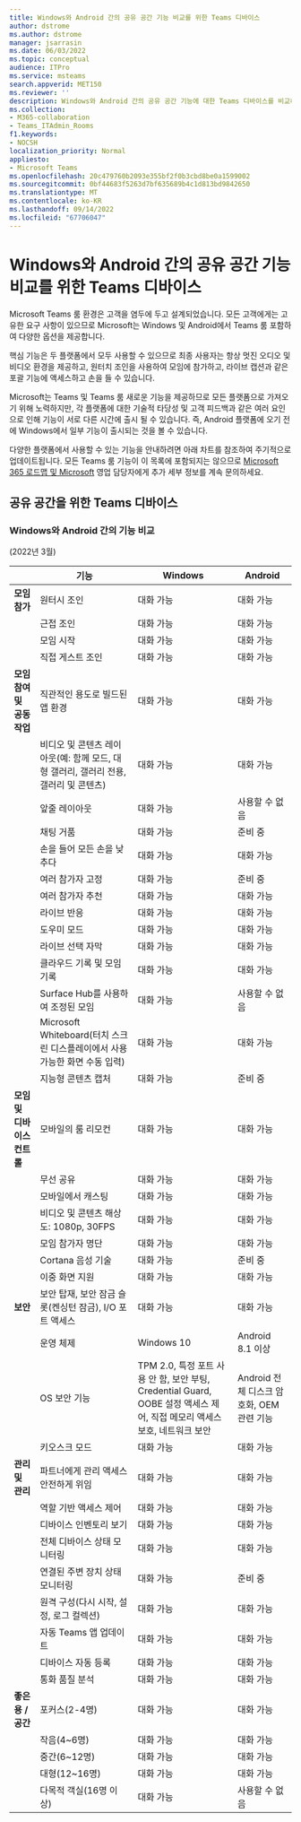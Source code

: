 ```yaml
---
title: Windows와 Android 간의 공유 공간 기능 비교를 위한 Teams 디바이스
author: dstrome
ms.author: dstrome
manager: jsarrasin
ms.date: 06/03/2022
ms.topic: conceptual
audience: ITPro
ms.service: msteams
search.appverid: MET150
ms.reviewer: ''
description: Windows와 Android 간의 공유 공간 기능에 대한 Teams 디바이스를 비교하는 가이드입니다.
ms.collection:
- M365-collaboration
- Teams_ITAdmin_Rooms
f1.keywords:
- NOCSH
localization_priority: Normal
appliesto:
- Microsoft Teams
ms.openlocfilehash: 20c479760b2093e355bf2f0b3cbd8be0a1599002
ms.sourcegitcommit: 0bf44683f5263d7bf635689b4c1d813bd9842650
ms.translationtype: MT
ms.contentlocale: ko-KR
ms.lasthandoff: 09/14/2022
ms.locfileid: "67706047"
---
```

# <a name="teams-devices-for-shared-spaces-feature-comparison-between-windows-and-android"></a>Windows와 Android 간의 공유 공간 기능 비교를 위한 Teams 디바이스 
Microsoft Teams 룸 환경은 고객을 염두에 두고 설계되었습니다. 모든 고객에게는 고유한 요구 사항이 있으므로 Microsoft는 Windows 및 Android에서 Teams 룸 포함하여 다양한 옵션을 제공합니다. 

핵심 기능은 두 플랫폼에서 모두 사용할 수 있으므로 최종 사용자는 항상 멋진 오디오 및 비디오 환경을 제공하고, 원터치 조인을 사용하여 모임에 참가하고, 라이브 캡션과 같은 포괄 기능에 액세스하고 손을 들 수 있습니다. 

Microsoft는 Teams 및 Teams 룸 새로운 기능을 제공하므로 모든 플랫폼으로 가져오기 위해 노력하지만, 각 플랫폼에 대한 기술적 타당성 및 고객 피드백과 같은 여러 요인으로 인해 기능이 서로 다른 시간에 출시 될 수 있습니다. 즉, Android 플랫폼에 오기 전에 Windows에서 일부 기능이 출시되는 것을 볼 수 있습니다. 

다양한 플랫폼에서 사용할 수 있는 기능을 안내하려면 아래 차트를 참조하여 주기적으로 업데이트됩니다. 모든 Teams 룸 기능이 이 목록에 포함되지는 않으므로 [Microsoft 365 로드맵 및 Microsoft](https://www.microsoft.com/en-us/microsoft-365/roadmap) 영업 담당자에게 추가 세부 정보를 계속 문의하세요.    

## <a name="teams-devices-for-shared-spaces"></a>공유 공간을 위한 Teams 디바이스
### <a name="feature-comparison-between-windows-and-android"></a>Windows와 Android 간의 기능 비교
(2022년 3월) 

| &ensp; | 기능 |Windows|Android|
|-----------------------|---------|--------|--------|
|**모임 참가**|원터시 조인 |대화 가능  |대화 가능 |
||근접 조인 |대화 가능  |대화 가능 |
||모임 시작 |대화 가능  |대화 가능 |
||직접 게스트 조인 |대화 가능  |대화 가능 |
|**모임 참여 및 공동 작업**|직관적인 용도로 빌드된 앱 환경 |대화 가능  |대화 가능 |
||비디오 및 콘텐츠 레이아웃(예: 함께 모드, 대형 갤러리, 갤러리 전용, 갤러리 및 콘텐츠) |대화 가능  |대화 가능 |
||앞줄 레이아웃|대화 가능|사용할 수 없음|
||채팅 거품|대화 가능 |준비 중 |
||손을 들어 모든 손을 낮추다 |대화 가능  |대화 가능 |
||여러 참가자 고정 |대화 가능  |준비 중 |
||여러 참가자 추천 |대화 가능 |대화 가능 |
||라이브 반응 |대화 가능  |대화 가능 |
||도우미 모드 |대화 가능 |대화 가능 |
||라이브 선택 자막 |대화 가능  |대화 가능 |
||클라우드 기록 및 모임 기록 |대화 가능  |대화 가능 |
||Surface Hub를 사용하여 조정된 모임 |대화 가능 |사용할 수 없음 |
||Microsoft Whiteboard(터치 스크린 디스플레이에서 사용 가능한 화면 수동 입력) |대화 가능  |대화 가능 |
||지능형 콘텐츠 캡처 |대화 가능  |준비 중 |
|**모임 및 디바이스 컨트롤**|모바일의 룸 리모컨 |대화 가능  |대화 가능 |
||무선 공유 |대화 가능  |대화 가능 |
||모바일에서 캐스팅 |대화 가능  |대화 가능 |
||비디오 및 콘텐츠 해상도: 1080p, 30FPS |대화 가능  |대화 가능 |
||모임 참가자 명단 |대화 가능  |대화 가능 |
||Cortana 음성 기술 |대화 가능  |준비 중 |
||이중 화면 지원 |대화 가능  |대화 가능 |
|**보안**|보안 탑재, 보안 잠금 슬롯(켄싱턴 잠금), I/O 포트 액세스 |대화 가능  |대화 가능 |
||운영 체제 |Windows 10  |Android 8.1 이상 |
||OS 보안 기능 |TPM 2.0, 특정 포트 사용 안 함, 보안 부팅, Credential Guard, OOBE 설정 액세스 제어, 직접 메모리 액세스 보호, 네트워크 보안 |Android 전체 디스크 암호화, OEM 관련 기능 |
||키오스크 모드 |대화 가능  |대화 가능 |
|**관리 및 관리**|파트너에게 관리 액세스 안전하게 위임 |대화 가능  |대화 가능 |
||역할 기반 액세스 제어 |대화 가능  |대화 가능 |
||디바이스 인벤토리 보기 |대화 가능  |대화 가능 |
||전체 디바이스 상태 모니터링 |대화 가능  |대화 가능 |
||연결된 주변 장치 상태 모니터링 |대화 가능  |준비 중 |
||원격 구성(다시 시작, 설정, 로그 컬렉션) |대화 가능  |대화 가능 |
||자동 Teams 앱 업데이트 |대화 가능  |대화 가능 |
||디바이스 자동 등록 |대화 가능 |대화 가능 |
||통화 품질 분석 |대화 가능  |대화 가능 |
|**좋은 용 / 공간**|포커스(2-4명) |대화 가능  |대화 가능 |
||작음(4~6명) |대화 가능  |대화 가능 |
||중간(6~12명) |대화 가능  |대화 가능 |
||대형(12~16명) |대화 가능  |대화 가능 |
||다목적 객실(16명 이상) |대화 가능  |사용할 수 없음 |

